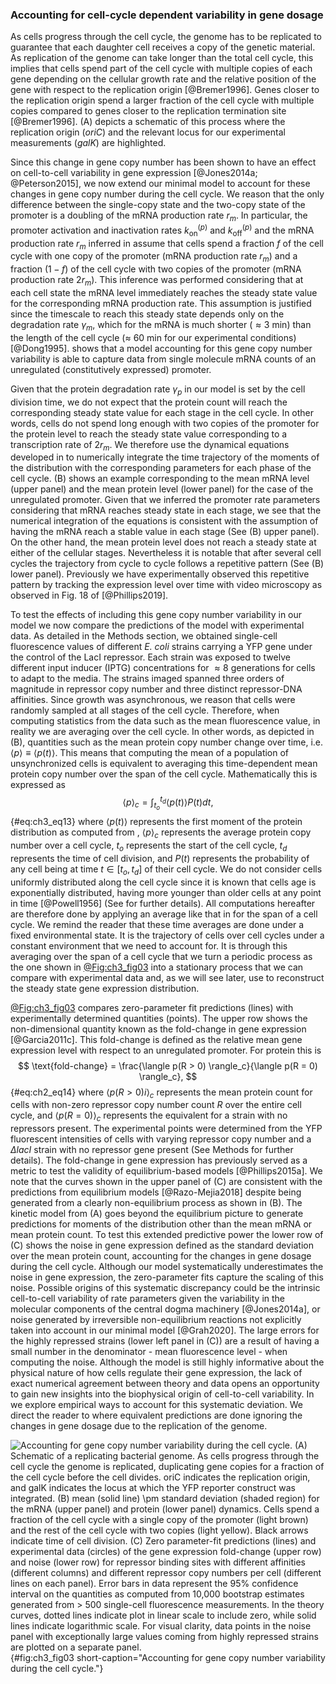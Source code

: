 ### Accounting for cell-cycle dependent variability in gene dosage

As cells progress through the cell cycle, the genome has to be replicated to
guarantee that each daughter cell receives a copy of the genetic material. As
replication of the genome can take longer than the total cell cycle, this
implies that cells spend part of the cell cycle with multiple copies of each
gene depending on the cellular growth rate and the relative position of the gene
with respect to the replication origin [@Bremer1996]. Genes closer to the
replication origin spend a larger fraction of the cell cycle with multiple
copies compared to genes closer to the replication termination site
[@Bremer1996]. (A) depicts a schematic of this process where the replication
origin (*oriC*) and the relevant locus for our experimental measurements
(*galK*) are highlighted.

Since this change in gene copy number has been shown to have an effect on
cell-to-cell variability in gene expression [@Jones2014a; @Peterson2015], we now
extend our minimal model to account for these changes in gene copy number during
the cell cycle. We reason that the only difference between the single-copy state
and the two-copy state of the promoter is a doubling of the mRNA production rate
$r_m$. In particular, the promoter activation and inactivation rates
$k^{(p)}_{\text{on}}$ and $k^{(p)}_{\text{off}}$ and the mRNA production rate
$r_m$ inferred in assume that cells spend a fraction $f$ of the cell cycle with
one copy of the promoter (mRNA production rate $r_m$) and a fraction $(1-f)$ of
the cell cycle with two copies of the promoter (mRNA production rate $2 r_m$).
This inference was performed considering that at each cell state the mRNA level
immediately reaches the steady state value for the corresponding mRNA production
rate. This assumption is justified since the timescale to reach this steady
state depends only on the degradation rate $\gamma _m$, which for the mRNA is
much shorter ($\approx 3$ min) than the length of the cell cycle ($\approx$ 60
min for our experimental conditions) [@Dong1995]. shows that a model accounting
for this gene copy number variability is able to capture data from single
molecule mRNA counts of an unregulated (constitutively expressed) promoter.

Given that the protein degradation rate $\gamma _p$ in our model is set by the
cell division time, we do not expect that the protein count will reach the
corresponding steady state value for each stage in the cell cycle. In other
words, cells do not spend long enough with two copies of the promoter for the
protein level to reach the steady state value corresponding to a transcription
rate of $2 r_m$. We therefore use the dynamical equations developed in to
numerically integrate the time trajectory of the moments of the distribution
with the corresponding parameters for each phase of the cell cycle. (B) shows an
example corresponding to the mean mRNA level (upper panel) and the mean protein
level (lower panel) for the case of the unregulated promoter. Given that we
inferred the promoter rate parameters considering that mRNA reaches steady state
in each stage, we see that the numerical integration of the equations is
consistent with the assumption of having the mRNA reach a stable value in each
stage (See (B) upper panel). On the other hand, the mean protein level does not
reach a steady state at either of the cellular stages. Nevertheless it is
notable that after several cell cycles the trajectory from cycle to cycle
follows a repetitive pattern (See (B) lower panel). Previously we have
experimentally observed this repetitive pattern by tracking the expression level
over time with video microscopy as observed in Fig. 18 of [@Phillips2019].

To test the effects of including this gene copy number variability in our model
we now compare the predictions of the model with experimental data. As detailed
in the Methods section, we obtained single-cell fluorescence values of different
*E. coli* strains carrying a YFP gene under the control of the LacI repressor.
Each strain was exposed to twelve different input inducer (IPTG) concentrations
for $\approx 8$ generations for cells to adapt to the media. The strains imaged
spanned three orders of magnitude in repressor copy number and three distinct
repressor-DNA affinities. Since growth was asynchronous, we reason that cells
were randomly sampled at all stages of the cell cycle. Therefore, when computing
statistics from the data such as the mean fluorescence value, in reality we are
averaging over the cell cycle. In other words, as depicted in (B), quantities
such as the mean protein copy number change over time, i.e. $\langle p \rangle
\equiv \langle p(t) \rangle$. This means that computing the mean of a population
of unsynchronized cells is equivalent to averaging this time-dependent mean
protein copy number over the span of the cell cycle. Mathematically this is
expressed as
$$
\langle p \rangle_c = \int_{t_o}^{t_d} \langle p(t) \rangle P(t) dt,
$${#eq:ch3_eq13}
where $\langle p(t) \rangle$ represents the first moment of the protein
distribution as computed from , $\langle p\rangle_c$ represents the average
protein copy number over a cell cycle, $t_o$ represents the start of the cell
cycle, $t_d$ represents the time of cell division, and $P(t)$ represents the
probability of any cell being at time $t \in [t_o, t_d]$ of their cell cycle. We
do not consider cells uniformly distributed along the cell cycle since it is
known that cells age is exponentially distributed, having more younger than
older cells at any point in time [@Powell1956] (See for further details). All
computations hereafter are therefore done by applying an average like that in
for the span of a cell cycle. We remind the reader that these time averages are
done under a fixed environmental state. It is the trajectory of cells over cell
cycles under a constant environment that we need to account for. It is through
this averaging over the span of a cell cycle that we turn a periodic process as
the one shown in [@Fig:ch3_fig03](B) into a stationary process that we can
compare with experimental data and, as we will see later, use to reconstruct the
steady state gene expression distribution.

[@Fig:ch3_fig03](C) compares zero-parameter fit predictions (lines) with
experimentally determined quantities (points). The upper row shows the
non-dimensional quantity known as the fold-change in gene expression
[@Garcia2011c]. This fold-change is defined as the relative mean gene expression
level with respect to an unregulated promoter. For protein this is 
$$
\text{fold-change} = 
\frac{\langle p(R > 0) \rangle_c}{\langle p(R = 0) \rangle_c},
$${#eq:ch2_eq14}
where $\langle p(R > 0)i \rangle_c$ represents the mean protein count for cells
with non-zero repressor copy number count $R$ over the entire cell cycle, and
$\langle p(R = 0) \rangle_c$ represents the equivalent for a strain with no
repressors present. The experimental points were determined from the YFP
fluorescent intensities of cells with varying repressor copy number and a
$\Delta lacI$ strain with no repressor gene present (See Methods for further
details). The fold-change in gene expression has previously served as a metric
to test the validity of equilibrium-based models [@Phillips2015a]. We note that
the curves shown in the upper panel of (C) are consistent with the predictions
from equilibrium models [@Razo-Mejia2018] despite being generated from a clearly
non-equilibrium process as shown in (B). The kinetic model from (A) goes beyond
the equilibrium picture to generate predictions for moments of the distribution
other than the mean mRNA or mean protein count. To test this extended predictive
power the lower row of (C) shows the noise in gene expression defined as the
standard deviation over the mean protein count, accounting for the changes in
gene dosage during the cell cycle. Although our model systematically
underestimates the noise in gene expression, the zero-parameter fits capture the
scaling of this noise. Possible origins of this systematic discrepancy could be
the intrinsic cell-to-cell variability of rate parameters given the variability
in the molecular components of the central dogma machinery [@Jones2014a], or
noise generated by irreversible non-equilibrium reactions not explicitly taken
into account in our minimal model [@Grah2020]. The large errors for the highly
repressed strains (lower left panel in (C)) are a result of having a small
number in the denominator - mean fluorescence level - when computing the noise.
Although the model is still highly informative about the physical nature of how
cells regulate their gene expression, the lack of exact numerical agreement
between theory and data opens an opportunity to gain new insights into the
biophysical origin of cell-to-cell variability. In we explore empirical ways to
account for this systematic deviation. We direct the reader to where equivalent
predictions are done ignoring the changes in gene dosage due to the replication
of the genome.

![**Accounting for gene copy number variability during the cell cycle.** (A)
Schematic of a replicating bacterial genome. As cells progress through the cell
cycle the genome is replicated, duplicating gene copies for a fraction of the
cell cycle before the cell divides. *oriC* indicates the replication origin, and
*galK* indicates the locus at which the YFP reporter construct was integrated.
(B) mean (solid line) $\pm$ standard deviation (shaded region) for the mRNA
(upper panel) and protein (lower panel) dynamics. Cells spend a fraction of the
cell cycle with a single copy of the promoter (light brown) and the rest of the
cell cycle with two copies (light yellow). Black arrows indicate time of cell
division. (C) Zero parameter-fit predictions (lines) and experimental data
(circles) of the gene expression fold-change (upper row) and noise (lower row)
for repressor binding sites with different affinities (different columns) and
different repressor copy numbers per cell (different lines on each panel). Error
bars in data represent the 95% confidence interval on the quantities as computed
from 10,000 bootstrap estimates generated from $> 500$ single-cell fluorescence
measurements. In the theory curves, dotted lines indicate plot in linear scale
to include zero, while solid lines indicate logarithmic scale. For visual
clarity, data points in the noise panel with exceptionally large values coming
from highly repressed strains are plotted on a separate
panel.](ch3_fig03){#fig:ch3_fig03 short-caption="Accounting for gene copy number
variability during the cell cycle."}
